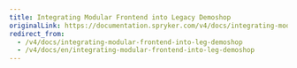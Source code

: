 ```yaml
---
title: Integrating Modular Frontend into Legacy Demoshop
originalLink: https://documentation.spryker.com/v4/docs/integrating-modular-frontend-into-leg-demoshop
redirect_from:
  - /v4/docs/integrating-modular-frontend-into-leg-demoshop
  - /v4/docs/en/integrating-modular-frontend-into-leg-demoshop
---
```



